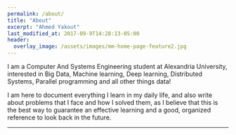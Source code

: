 ```yaml
---
permalink: /about/
title: "About"
excerpt: "Ahmed Yakout"
last_modified_at: 2017-09-9T14:28:13-05:00
header:
  overlay_image: /assets/images/mm-home-page-feature2.jpg
---
```


I am a Computer And Systems Engineering student at Alexandria University, interested in Big Data, Machine learning, Deep learning, Distributed Systems, Parallel programming and all other things data!

I am here to document everything I learn in my daily life, and also write about problems that I face and how I solved them, as I believe that this is the best way to guarantee an effective learning and a good, organized reference to look back in the future.


[//]: # "I will write a blog post everyday, so hope you enjoy."

[//]: # "Since I am a big fan of Shortcuts, and hate using the mouse, I will post a Shortcut tip every week under the category **shortcuts-tips**."

---
